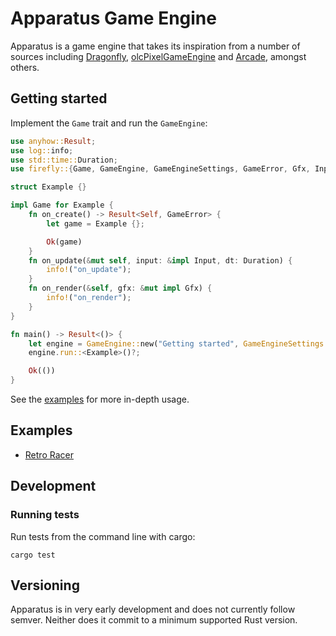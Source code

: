 # Apparatus Game Engine

Apparatus is a game engine that takes its inspiration from a number of sources including [Dragonfly][1], [olcPixelGameEngine][2] and [Arcade][3], amongst others.

## Getting started

Implement the `Game` trait and run the `GameEngine`:

```rust
use anyhow::Result;
use log::info;
use std::time::Duration;
use firefly::{Game, GameEngine, GameEngineSettings, GameError, Gfx, Input};

struct Example {}

impl Game for Example {
    fn on_create() -> Result<Self, GameError> {
        let game = Example {};

        Ok(game)
    }
    fn on_update(&mut self, input: &impl Input, dt: Duration) {
        info!("on_update");
    }
    fn on_render(&self, gfx: &mut impl Gfx) {
        info!("on_render");
    }
}

fn main() -> Result<()> {
    let engine = GameEngine::new("Getting started", GameEngineSettings::default());
    engine.run::<Example>()?;

    Ok(())
}
```

See the [examples](#examples) for more in-depth usage. 

## Examples

- [Retro Racer](examples/retro_racer)

## Development

### Running tests

Run tests from the command line with cargo:

```commandline
cargo test
```

## Versioning

Apparatus is in very early development and does not currently follow semver.
Neither does it commit to a minimum supported Rust version.

[1]: https://dragonfly.wpi.edu/ "Dragonfly"
[2]: https://github.com/OneLoneCoder/olcPixelGameEngine "olcPixelGameEngine"
[3]: https://api.arcade.academy/en/latest/ "The Python Arcade Library"
